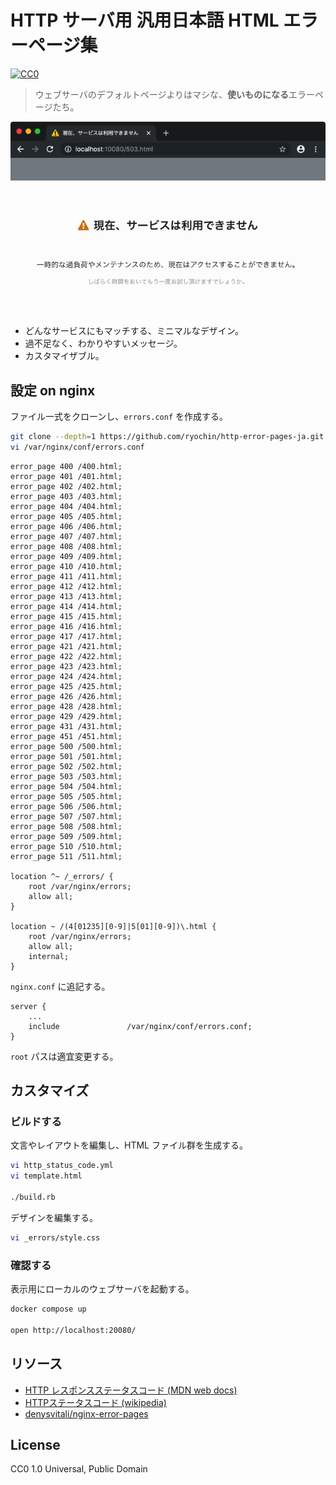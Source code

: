 HTTP サーバ用 汎用日本語 HTML エラーページ集
===================

[![CC0](http://img.shields.io/badge/license-CC0-blue.svg?style=flat)](LICENSE)

> ウェブサーバのデフォルトページよりはマシな、**使いものになる**エラーページたち。

![screenshot](https://raw.githubusercontent.com/ryochin/http-error-pages-ja/master/screenshot.png)

* どんなサービスにもマッチする、ミニマルなデザイン。
* 過不足なく、わかりやすいメッセージ。
* カスタマイザブル。

設定 on nginx
-------------

ファイル一式をクローンし、`errors.conf` を作成する。

```sh
git clone --depth=1 https://github.com/ryochin/http-error-pages-ja.git /var/nginx/errors
vi /var/nginx/conf/errors.conf
```

```nginx
error_page 400 /400.html;
error_page 401 /401.html;
error_page 402 /402.html;
error_page 403 /403.html;
error_page 404 /404.html;
error_page 405 /405.html;
error_page 406 /406.html;
error_page 407 /407.html;
error_page 408 /408.html;
error_page 409 /409.html;
error_page 410 /410.html;
error_page 411 /411.html;
error_page 412 /412.html;
error_page 413 /413.html;
error_page 414 /414.html;
error_page 415 /415.html;
error_page 416 /416.html;
error_page 417 /417.html;
error_page 421 /421.html;
error_page 422 /422.html;
error_page 423 /423.html;
error_page 424 /424.html;
error_page 425 /425.html;
error_page 426 /426.html;
error_page 428 /428.html;
error_page 429 /429.html;
error_page 431 /431.html;
error_page 451 /451.html;
error_page 500 /500.html;
error_page 501 /501.html;
error_page 502 /502.html;
error_page 503 /503.html;
error_page 504 /504.html;
error_page 505 /505.html;
error_page 506 /506.html;
error_page 507 /507.html;
error_page 508 /508.html;
error_page 509 /509.html;
error_page 510 /510.html;
error_page 511 /511.html;

location ^~ /_errors/ {
    root /var/nginx/errors;
    allow all;
}

location ~ /(4[01235][0-9]|5[01][0-9])\.html {
    root /var/nginx/errors;
    allow all;
    internal;
}
```

`nginx.conf` に追記する。

```nginx
server {
    ...
    include               /var/nginx/conf/errors.conf;
}
```

`root` パスは適宜変更する。

カスタマイズ
----

### ビルドする

文言やレイアウトを編集し、HTML ファイル群を生成する。

```sh
vi http_status_code.yml
vi template.html

./build.rb
```

デザインを編集する。

```sh
vi _errors/style.css
```

### 確認する

表示用にローカルのウェブサーバを起動する。

```sh
docker compose up

open http://localhost:20080/
```

リソース
--------

* [HTTP レスポンスステータスコード (MDN web docs)](https://developer.mozilla.org/ja/docs/Web/HTTP/Status)
* [HTTPステータスコード (wikipedia)](https://ja.wikipedia.org/wiki/HTTP%E3%82%B9%E3%83%86%E3%83%BC%E3%82%BF%E3%82%B9%E3%82%B3%E3%83%BC%E3%83%89)
* [denysvitali/nginx-error-pages](https://github.com/denysvitali/nginx-error-pages)

License
-------

CC0 1.0 Universal, Public Domain

